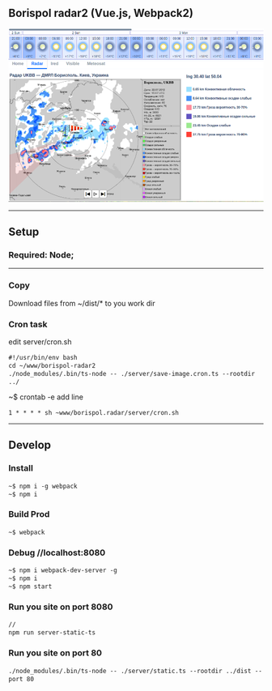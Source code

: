 ## Borispol radar2 (Vue.js, Webpack2)

![](https://github.com/Maxislav/borispol-radar2/blob/master/readme.png?raw=true?raw=true=400x200)

***
## Setup

### Required: Node;
***

### Copy
Download files from ~/dist/* to you work dir

### Cron task
edit server/cron.sh
```
#!/usr/bin/env bash
cd ~/www/borispol-radar2
./node_modules/.bin/ts-node -- ./server/save-image.cron.ts --rootdir ../
```
 
~$ crontab -e 
add line 
```
1 * * * * sh ~www/borispol.radar/server/cron.sh
```
***

## Develop

### Install

```
~$ npm i -g webpack
~$ npm i
```
### Build Prod
```
~$ webpack
```

### Debug   //localhost:8080

```
~$ npm i webpack-dev-server -g
~$ npm i
~$ npm start

```

### Run you site on port 8080
```
//
npm run server-static-ts

```


### Run you site on port 80
```
./node_modules/.bin/ts-node -- ./server/static.ts --rootdir ../dist --port 80
```

